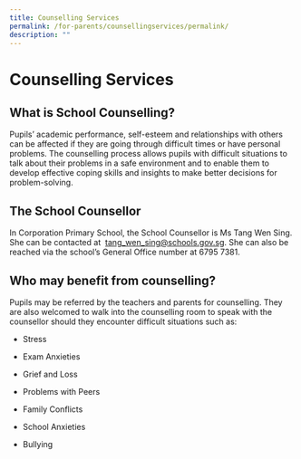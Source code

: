 ```yaml
---
title: Counselling Services
permalink: /for-parents/counsellingservices/permalink/
description: ""
---
```

Counselling Services
====================

**What is School Counselling?**
-------------------------------

Pupils’ academic performance, self-esteem and relationships with others can be affected if they are going through difficult times or have personal problems. The counselling process allows pupils with difficult situations to talk about their problems in a safe environment and to enable them to develop effective coping skills and insights to make better decisions for problem-solving.

  

**The School Counsellor**
-------------------------

In Corporation Primary School, the School Counsellor is Ms Tang Wen Sing. She can be contacted at  [tang\_wen\_sing@schools.gov.sg](mailto:tang_wen_sing@schools.gov.sg). She can also be reached via the school’s General Office number at 6795 7381.

  

**Who may benefit from counselling?**
-------------------------------------

Pupils may be referred by the teachers and parents for counselling. They are also welcomed to walk into the counselling room to speak with the counsellor should they encounter difficult situations such as:  

*   Stress
    
*   Exam Anxieties
    
*   Grief and Loss
    
*   Problems with Peers
    
*   Family Conflicts
    
*   School Anxieties
    
*   Bullying